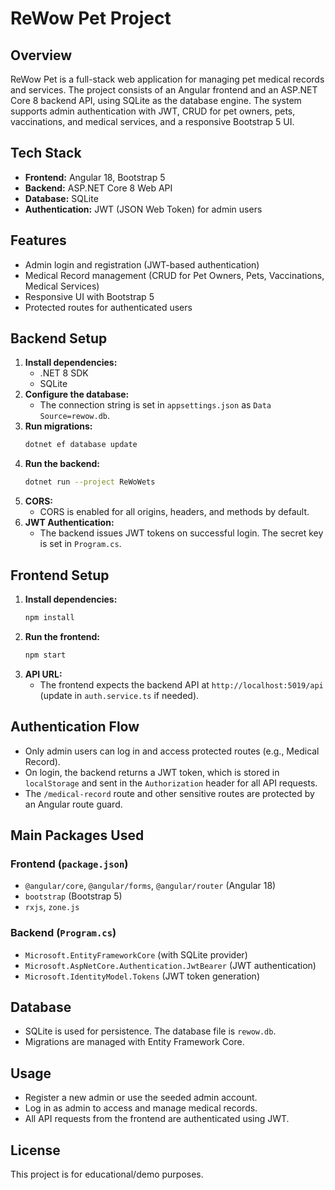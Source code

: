 # ReWow Pet Project

## Overview
ReWow Pet is a full-stack web application for managing pet medical records and services. The project consists of an Angular frontend and an ASP.NET Core 8 backend API, using SQLite as the database engine. The system supports admin authentication with JWT, CRUD for pet owners, pets, vaccinations, and medical services, and a responsive Bootstrap 5 UI.

## Tech Stack
- **Frontend:** Angular 18, Bootstrap 5
- **Backend:** ASP.NET Core 8 Web API
- **Database:** SQLite
- **Authentication:** JWT (JSON Web Token) for admin users

## Features
- Admin login and registration (JWT-based authentication)
- Medical Record management (CRUD for Pet Owners, Pets, Vaccinations, Medical Services)
- Responsive UI with Bootstrap 5
- Protected routes for authenticated users

## Backend Setup
1. **Install dependencies:**
   - .NET 8 SDK
   - SQLite
2. **Configure the database:**
   - The connection string is set in `appsettings.json` as `Data Source=rewow.db`.
3. **Run migrations:**
   ```sh
   dotnet ef database update
   ```
4. **Run the backend:**
   ```sh
   dotnet run --project ReWoWets
   ```
5. **CORS:**
   - CORS is enabled for all origins, headers, and methods by default.
6. **JWT Authentication:**
   - The backend issues JWT tokens on successful login. The secret key is set in `Program.cs`.

## Frontend Setup
1. **Install dependencies:**
   ```sh
   npm install
   ```
2. **Run the frontend:**
   ```sh
   npm start
   ```
3. **API URL:**
   - The frontend expects the backend API at `http://localhost:5019/api` (update in `auth.service.ts` if needed).

## Authentication Flow
- Only admin users can log in and access protected routes (e.g., Medical Record).
- On login, the backend returns a JWT token, which is stored in `localStorage` and sent in the `Authorization` header for all API requests.
- The `/medical-record` route and other sensitive routes are protected by an Angular route guard.

## Main Packages Used
### Frontend (`package.json`)
- `@angular/core`, `@angular/forms`, `@angular/router` (Angular 18)
- `bootstrap` (Bootstrap 5)
- `rxjs`, `zone.js`

### Backend (`Program.cs`)
- `Microsoft.EntityFrameworkCore` (with SQLite provider)
- `Microsoft.AspNetCore.Authentication.JwtBearer` (JWT authentication)
- `Microsoft.IdentityModel.Tokens` (JWT token generation)

## Database
- SQLite is used for persistence. The database file is `rewow.db`.
- Migrations are managed with Entity Framework Core.

## Usage
- Register a new admin or use the seeded admin account.
- Log in as admin to access and manage medical records.
- All API requests from the frontend are authenticated using JWT.

## License
This project is for educational/demo purposes.
